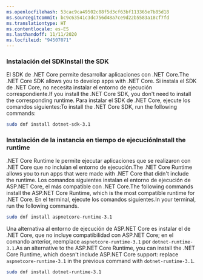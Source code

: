 ```yaml
---
ms.openlocfilehash: 53cac9ca49502c88f5d3cf63bf113365e7b85d18
ms.sourcegitcommit: bc9c63541c3dc756d48a7ce9d22b5583a18cf7fd
ms.translationtype: HT
ms.contentlocale: es-ES
ms.lasthandoff: 11/11/2020
ms.locfileid: "94507071"
---
```


### <a name="install-the-sdk"></a><span data-ttu-id="03d53-101">Instalación del SDK</span><span class="sxs-lookup"><span data-stu-id="03d53-101">Install the SDK</span></span>

<span data-ttu-id="03d53-102">El SDK de .NET Core permite desarrollar aplicaciones con .NET Core.</span><span class="sxs-lookup"><span data-stu-id="03d53-102">The .NET Core SDK allows you to develop apps with .NET Core.</span></span> <span data-ttu-id="03d53-103">Si instala el SDK de .NET Core, no necesita instalar el entorno de ejecución correspondiente.</span><span class="sxs-lookup"><span data-stu-id="03d53-103">If you install the .NET Core SDK, you don't need to install the corresponding runtime.</span></span> <span data-ttu-id="03d53-104">Para instalar el SDK de .NET Core, ejecute los comandos siguientes:</span><span class="sxs-lookup"><span data-stu-id="03d53-104">To install the .NET Core SDK, run the following commands:</span></span>

```bash
sudo dnf install dotnet-sdk-3.1
```

### <a name="install-the-runtime"></a><span data-ttu-id="03d53-105">Instalación de la instancia en tiempo de ejecución</span><span class="sxs-lookup"><span data-stu-id="03d53-105">Install the runtime</span></span>

<span data-ttu-id="03d53-106">.NET Core Runtime le permite ejecutar aplicaciones que se realizaron con .NET Core que no incluían el entorno de ejecución.</span><span class="sxs-lookup"><span data-stu-id="03d53-106">The .NET Core Runtime allows you to run apps that were made with .NET Core that didn't include the runtime.</span></span> <span data-ttu-id="03d53-107">Los comandos siguientes instalan el entorno de ejecución de ASP.NET Core, el más compatible con .NET Core.</span><span class="sxs-lookup"><span data-stu-id="03d53-107">The following commands install the ASP.NET Core Runtime, which is the most compatible runtime for .NET Core.</span></span> <span data-ttu-id="03d53-108">En el terminal, ejecute los comandos siguientes.</span><span class="sxs-lookup"><span data-stu-id="03d53-108">In your terminal, run the following commands.</span></span>

```bash
sudo dnf install aspnetcore-runtime-3.1
```

<span data-ttu-id="03d53-109">Una alternativa al entorno de ejecución de ASP.NET Core es instalar el de .NET Core, que no incluye compatibilidad con ASP.NET Core; en el comando anterior, reemplace `aspnetcore-runtime-3.1` por `dotnet-runtime-3.1`.</span><span class="sxs-lookup"><span data-stu-id="03d53-109">As an alternative to the ASP.NET Core Runtime, you can install the .NET Core Runtime, which doesn't include ASP.NET Core support: replace `aspnetcore-runtime-3.1` in the previous command with `dotnet-runtime-3.1`.</span></span>

```bash
sudo dnf install dotnet-runtime-3.1
```
